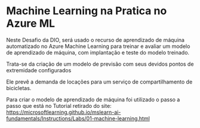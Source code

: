 # Machine Learning na Pratica no Azure ML
Neste Desafio da DIO, será usado o recurso de aprendizado de máquina automatizado no Azure Machine Learning para treinar e avaliar um modelo de aprendizado de máquina, com implantação e teste do modelo treinado.

Trata-se da criação de um modelo de previsão com seus devidos pontos de extremidade configurados

Ele prevê a demanda de locações para um serviço de compartilhamento de bicicletas.

Para criar o modelo de aprendizado de máquina foi utilizado o passo a passo que está no Tutorial retirado do site: https://microsoftlearning.github.io/mslearn-ai-fundamentals/Instructions/Labs/01-machine-learning.html
